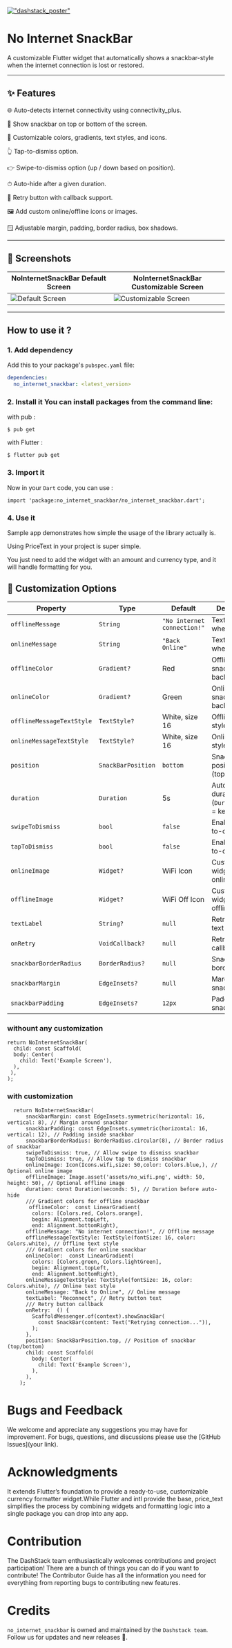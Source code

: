 
[!["dashstack_poster"](https://github.com/user-attachments/assets/f2bc02d8-cb45-41a6-bfc7-b849cda7366b)](https://dashstack.notion.site/Ravi-Vithani-e65c362e335d45ef993225687e4aacb8?pvs=143)


#   No Internet SnackBar 
A customizable Flutter widget that automatically shows a snackbar-style when the internet connection is lost or restored.

---

## ✨ Features
🌐 Auto-detects internet connectivity using connectivity_plus.

📍 Show snackbar on top or bottom of the screen.

🎨 Customizable colors, gradients, text styles, and icons.

👆 Tap-to-dismiss option.

👉 Swipe-to-dismiss option (up / down based on position).

⏱ Auto-hide after a given duration.

🔄 Retry button with callback support.

🖼 Add custom online/offline icons or images.

🪟 Adjustable margin, padding, border radius, box shadows.

---

## 📸 Screenshots
| NoInternetSnackBar Default Screen | NoInternetSnackBar Customizable Screen |
|----------------------------------|---------------------------------------|
| ![Default Screen](https://github.com/user-attachments/assets/2ed6e455-2aeb-4fc3-9e38-1ded5d5d25fe) | ![Customizable Screen](https://github.com/user-attachments/assets/eef384c8-27fe-4c5a-a072-c8798a58c0ae) |

---

## How to use it ?

### 1. Add dependency
Add this to your package's `pubspec.yaml` file:

```yaml
dependencies:
  no_internet_snackbar: <latest_version>
```  

### 2. Install it You can install packages from the command line: 

with pub :
```
$ pub get
```
with Flutter : 
```
$ flutter pub get
```
### 3. Import it

Now in your `Dart` code, you can use :

```
import 'package:no_internet_snackbar/no_internet_snackbar.dart';

```

### 4. Use it

Sample app demonstrates how simple the usage of the library actually is.

Using PriceText in your project is super simple.

You just need to add the widget with an amount and currency type, and it will handle formatting for you.

## 🎨 Customization Options

| Property                  | Type               | Default                     | Description                                      |
| ------------------------- | ------------------ | --------------------------- | ------------------------------------------------ |
| `offlineMessage`          | `String`           | `"No internet connection!"` | Text shown when offline                          |
| `onlineMessage`           | `String`           | `"Back Online"`             | Text shown when online                           |
| `offlineColor`            | `Gradient?`        | Red                         | Offline snackbar background                      |
| `onlineColor`             | `Gradient?`        | Green                       | Online snackbar background                       |
| `offlineMessageTextStyle` | `TextStyle?`       | White, size 16              | Offline text style                               |
| `onlineMessageTextStyle`  | `TextStyle?`       | White, size 16              | Online text style                                |
| `position`                | `SnackBarPosition` | `bottom`                    | Snackbar position (top/bottom)                   |
| `duration`                | `Duration`         | 5s                          | Auto-hide duration (`Duration.zero` = keep open) |
| `swipeToDismiss`          | `bool`             | `false`                     | Enable swipe-to-dismiss                          |
| `tapToDismiss`            | `bool`             | `false`                     | Enable tap-to-dismiss                            |
| `onlineImage`             | `Widget?`          | WiFi Icon                   | Custom widget when online                        |
| `offlineImage`            | `Widget?`          | WiFi Off Icon               | Custom widget when offline                       |
| `textLabel`               | `String?`          | `null`                      | Retry button text                                |
| `onRetry`                 | `VoidCallback?`    | `null`                      | Retry button callback                            |
| `snackbarBorderRadius`    | `BorderRadius?`    | `null`                      | Snackbar border radius                           |
| `snackbarMargin`          | `EdgeInsets?`      | `null`                      | Margin around snackbar                           |
| `snackbarPadding`         | `EdgeInsets?`      | `12px`                      | Padding inside snackbar                                               

### withount any customization
```
return NoInternetSnackBar(
  child: const Scaffold(
  body: Center(
    child: Text('Example Screen'),
  ),
 ),
);
```
### with customization
```
  return NoInternetSnackBar(
      snackbarMargin: const EdgeInsets.symmetric(horizontal: 16, vertical: 8), // Margin around snackbar
      snackbarPadding: const EdgeInsets.symmetric(horizontal: 16, vertical: 12), // Padding inside snackbar
      snackbarBorderRadius: BorderRadius.circular(8), // Border radius of snackbar
      swipeToDismiss: true, // Allow swipe to dismiss snackbar
      tapToDismiss: true, // Allow tap to dismiss snackbar
      onlineImage: Icon(Icons.wifi,size: 50,color: Colors.blue,), // Optional online image
      offlineImage: Image.asset('assets/no_wifi.png', width: 50, height: 50), // Optional offline image
      duration: const Duration(seconds: 5), // Duration before auto-hide
      /// Gradient colors for offline snackbar
       offlineColor:  const LinearGradient(
        colors: [Colors.red, Colors.orange],
        begin: Alignment.topLeft,
        end: Alignment.bottomRight),
      offlineMessage: "No internet connection!", // Offline message
      offlineMessageTextStyle: TextStyle(fontSize: 16, color: Colors.white), // Offline text style
      /// Gradient colors for online snackbar
      onlineColor:  const LinearGradient(
        colors: [Colors.green, Colors.lightGreen],
        begin: Alignment.topLeft,
        end: Alignment.bottomRight),
      onlineMessageTextStyle: TextStyle(fontSize: 16, color: Colors.white), // Online text style
      onlineMessage: "Back to Online", // Online message
      textLabel: "Reconnect", // Retry button text
      /// Retry button callback
      onRetry:  () {
        ScaffoldMessenger.of(context).showSnackBar(
          const SnackBar(content: Text("Retrying connection...")),
        );
      },
      position: SnackBarPosition.top, // Position of snackbar (top/bottom)
      child: const Scaffold(
        body: Center(
          child: Text('Example Screen'),
        ),
      ),
    );
```



# Bugs and Feedback 
We welcome and appreciate any suggestions you may have for improvement.
For bugs, questions, and discussions please use the [GitHub Issues](your link).

# Acknowledgments 
It extends Flutter’s foundation to provide a ready-to-use, customizable currency formatter widget.While Flutter and intl provide the base, price_text simplifies the process by combining widgets and formatting logic into a single package you can drop into any app.
 
# Contribution 
The DashStack team enthusiastically welcomes contributions and project participation!
There are a bunch of things you can do if you want to contribute!
The Contributor Guide has all the information you need for everything from reporting bugs to contributing new features.
  
# Credits 
`no_internet_snackbar` is owned and maintained by the `Dashstack team`.
Follow us for updates and new releases 🚀.

